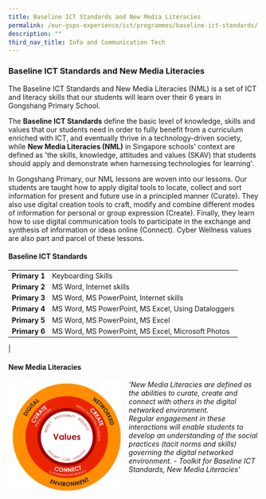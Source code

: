 ```yaml
---
title: Baseline ICT Standards and New Media Literacies
permalink: /our-gsps-experience/ict/programmes/baseline-ict-standards/
description: ""
third_nav_title: Info and Communication Tech
---
```

### **Baseline ICT Standards and New Media Literacies**
The Baseline ICT Standards and New Media Literacies (NML) is a set of ICT and literacy skills that our students will learn over their 6 years in Gongshang Primary School.

The&nbsp;**Baseline ICT Standards**&nbsp;define the basic level of knowledge, skills and values that our students need in order to fully benefit from a curriculum enriched with ICT, and eventually thrive in a technology-driven society, while&nbsp;**New Media Literacies (NML)**&nbsp;in Singapore schools' context are defined as 'the skills, knowledge, attitudes and values (SKAV) that students should apply and demonstrate when harnessing technologies for learning'.  

In Gongshang Primary, our NML lessons are woven into our lessons. Our students are taught how to apply digital tools to locate, collect and sort information for present and future use in a principled manner (Curate). They also use digital creation tools to craft, modify and combine different modes of information for personal or group expression (Create). Finally, they learn how to use digital communication tools to participate in the exchange and synthesis of information or ideas online (Connect). Cyber Wellness values are also part and parcel of these lessons.

#### **Baseline ICT Standards**

|  |  |
|---|---|
| **Primary 1** | Keyboarding Skills |
| **Primary 2** | MS Word, Internet skills |
| **Primary 3** | MS Word, MS PowerPoint, Internet skills |
| **Primary 4** | MS Word, MS PowerPoint, MS Excel, Using Dataloggers |
| **Primary 5** | MS Word, MS PowerPoint, MS Excel |
| **Primary 6** | MS Word, MS PowerPoint, MS Excel, Microsoft Photos |
|

#### **New Media Literacies**

<img src="/images/baselineict.png" style="width:45%;margin-right:15px;" align="left">_'New Media Literacies are defined as the abilities to curate, create and connect with others in the digital networked environment.  
Regular engagement in these interactions will enable students to develop an understanding of the social practices (tacit norms and skills) governing the digital networked environment. - Toolkit for Baseline ICT Standards, New Media Literacies'_
